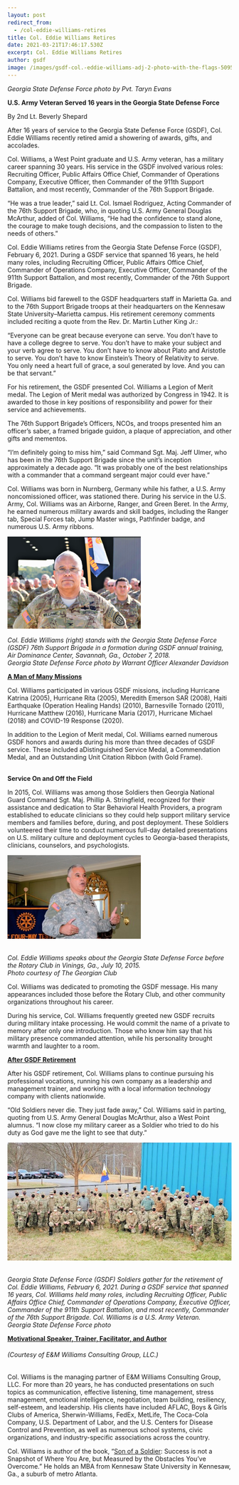 ```yaml
---
layout: post
redirect_from:
  - /col-eddie-williams-retires
title: Col. Eddie Williams Retires
date: 2021-03-21T17:46:17.530Z
excerpt: Col. Eddie Williams Retires
author: gsdf
image: /images/gsdf-col.-eddie-williams-adj-2-photo-with-the-flags-50954631882_f7f4146d91_o-1-300x255.jpg
---
```

*Georgia State Defense Force photo by Pvt. Taryn Evans*

<strong>U.S. Army Veteran Served 16 years in the Georgia State Defense Force</strong>

By 2nd Lt. Beverly Shepard

After 16 years of service to the Georgia State Defense Force (GSDF), Col. Eddie Williams recently retired amid a showering of awards, gifts, and accolades.

Col. Williams, a West Point graduate and U.S. Army veteran, has a military career spanning 30 years. His service in the GSDF involved various roles: Recruiting Officer, Public Affairs Office Chief, Commander of Operations Company, Executive Officer, then Commander of the 911th Support Battalion, and most recently, Commander of the 76th Support Brigade.

“He was a true leader,” said Lt. Col. Ismael Rodriguez, Acting Commander of the 76th Support Brigade, who, in quoting U.S. Army General Douglas McArthur, added of Col. Williams, “He had the confidence to stand alone, the courage to make tough decisions, and the compassion to listen to the needs of others.”

Col. Eddie Williams retires from the Georgia State Defense Force (GSDF), February 6, 2021. During a GSDF service that spanned 16 years, he held many roles, including Recruiting Officer, Public Affairs Office Chief, Commander of Operations Company, Executive Officer, Commander of the 911th Support Battalion, and most recently, Commander of the 76th Support Brigade.

Col. Williams bid farewell to the GSDF headquarters staff in Marietta Ga. and to the 76th Support Brigade troops at their headquarters on the Kennesaw State University–Marietta campus. His retirement ceremony comments included reciting a quote from the Rev. Dr. Martin Luther King Jr.:

“Everyone can be great because everyone can serve. You don’t have to have a college degree to serve. You don’t have to make your subject and your verb agree to serve. You don’t have to know about Plato and Aristotle to serve. You don’t have to know Einstein’s Theory of Relativity to serve. You only need a heart full of grace, a soul generated by love. And you can be that servant.”

For his retirement, the GSDF presented Col. Williams a Legion of Merit medal. The Legion of Merit medal was authorized by Congress in 1942. It is awarded to those in key positions of responsibility and power for their service and achievements.

The 76th Support Brigade’s Officers, NCOs, and troops presented him an officer’s saber, a framed brigade guidon, a plaque of appreciation, and other gifts and mementos.

“I’m definitely going to miss him,” said Command Sgt. Maj. Jeff Ulmer, who has been in the 76th Support Brigade since the unit’s inception approximately a decade ago. “It was probably one of the best relationships with a commander that a command sergeant major could ever have.”

Col. Williams was born in Nurnberg, Germany while his father, a U.S. Army noncomissioned officer, was stationed there. During his service in the U.S. Army, Col. Williams was an Airborne, Ranger, and Green Beret. In the Army, he earned numerous military awards and skill badges, including the Ranger tab, Special Forces tab, Jump Master wings, Pathfinder badge, and numerous U.S. Army ribbons.

![Col. Eddie Williams (right) stands with the Georgia State Defense Force (GSDF) 76th Support Brigade in a formation during GSDF annual training, Air Dominance Center, Savannah, Ga., October 7, 2018. Georgia State Defense Force photo by Warrant Officer Alexander Davidson](/images/gsdf-col-williams-adj1-formation-photo-2-1-300x207.png)

*Col. Eddie Williams (right) stands with the Georgia State Defense Force (GSDF) 76th Support Brigade in a formation during GSDF annual training, Air Dominance Center, Savannah, Ga., October 7, 2018.*\
*Georgia State Defense Force photo by Warrant Officer Alexander Davidson*

<strong><span style="text-decoration: underline;">A Man of Many Missions</span></strong>

Col. Williams participated in various GSDF missions, including Hurricane Katrina (2005), Hurricane Rita (2005), Meredith Emerson SAR (2008), Haiti Earthquake (Operation Healing Hands) (2010), Barnesville Tornado (2011), Hurricane Matthew (2016), Hurricane Maria (2017), Hurricane Michael (2018) and COVID-19 Response (2020).

In addition to the Legion of Merit medal, Col. Williams earned numerous GSDF honors and awards during his more than three decades of GSDF service. These included aDistinguished Service Medal, a Commendation Medal, and an Outstanding Unit Citation Ribbon (with Gold Frame).

<strong><br />
Service On and Off the Field</strong>

In 2015, Col. Williams was among those Soldiers then Georgia National Guard Command Sgt. Maj. Phillip A. Stringfield, recognized for their assistance and dedication to Star Behavioral Health Providers, a program established to educate clinicians so they could help support military service members and families before, during, and post deployment. These Soldiers volunteered their time to conduct numerous full-day detailed presentations on U.S. military culture and deployment cycles to Georgia-based therapists, clinicians, counselors, and psychologists.

![Col. Eddie Williams speaks about the Georgia State Defense Force before the Rotary Club in Vinings, Ga., July 10, 2015. Photo courtesy of The Georgian Club](/images/gsdf-col-eddie-williams-adj1-rotary-club-jun2015_chapman-300x188.jpg)

\
*Col. Eddie Williams speaks about the Georgia State Defense Force before the Rotary Club in Vinings, Ga., July 10, 2015.*\
*Photo courtesy of The Georgian Club*

Col. Williams was dedicated to promoting the GSDF message. His many appearances included those before the Rotary Club, and other community organizations throughout his career.

During his service, Col. Williams frequently greeted new GSDF recruits during military intake processing. He would commit the name of a private to memory after only one introduction. Those who know him say that his military presence commanded attention, while his personality brought warmth and laughter to a room.

<span style="text-decoration: underline;"><strong>After GSDF Retirement</strong></span>

After his GSDF retirement, Col. Williams plans to continue pursuing his professional vocations, running his own company as a leadership and management trainer, and working with a local information technology company with clients nationwide.

“Old Soldiers never die. They just fade away,” Col. Williams said in parting, quoting from U.S. Army General Douglas McArthur, also a West Point alumnus. “I now close my military career as a Soldier who tried to do his duty as God gave me the light to see that duty.”

![Georgia State Defense Force (GSDF) Soldiers gather for the retirement of Col. Eddie Williams., February 6, 2021. During a GSDF service that spanned 16 years, Col. Williams held many roles, including Recruiting Officer, Public Affairs Office Chief, Commander of Operations Company, Executive Officer, Commander of the 911th Support  Battalion, and most recently, Commander of the 76th Support Brigade. Col. Williams is a U.S. Army Veteran. Georgia State Defense Force photo](/images/gsdf-adj2-col-williams-retirement-group-photo-img_4409.jpg)

\
*Georgia State Defense Force (GSDF) Soldiers gather for the retirement of Col. Eddie Williams, February 6, 2021. During a GSDF service that spanned 16 years, Col. Williams held many roles, including Recruiting Officer, Public Affairs Office Chief, Commander of Operations Company, Executive Officer, Commander of the 911th Support Battalion, and most recently, Commander of the 76th Support Brigade. Col. Williams is a U.S. Army Veteran.*\
*Georgia State Defense Force photo*

<span style="text-decoration: underline;"><strong>Motivational Speaker, Trainer, Facilitator, and Author</strong></span>

<h6>(Courtesy of E&amp;M Williams Consulting Group, LLC.)</h6>
Col. Williams is the managing partner of E&amp;M Williams Consulting Group, LLC. For more than 20 years, he has conducted presentations on such topics as communication, effective listening, time management, stress management, emotional intelligence, negotiation, team building, resiliency, self-esteem, and leadership. His clients have included AFLAC, Boys &amp; Girls Clubs of America, Sherwin-Williams, FedEx, MetLife, The Coca-Cola Company, U.S. Department of Labor, and the U.S. Centers for Disease Control and Prevention, as well as numerous school systems, civic organizations, and industry-specific associations across the country.

Col. Williams is author of the book, “<a title="Son Of A Soldier: success is not a snapshot of where you are but measured by the obstacles you've overcome" href="https://www.amazon.com/Son-Soldier-snapshot-measured-obstacles/dp/0989763307" target="_blank">Son of a Soldier</a>: Success is not a Snapshot of Where You Are, but Measured by the Obstacles You’ve Overcome.” He holds an MBA from Kennesaw State University in Kennesaw, Ga., a suburb of metro Atlanta.